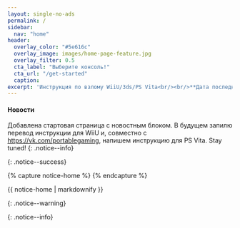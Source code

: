 ```yaml
---
layout: single-no-ads
permalink: /
sidebar:
  nav: "home"
header:
  overlay_color: "#5e616c"
  overlay_image: images/home-page-feature.jpg
  overlay_filter: 0.5
  cta_label: "Выберите консоль!"
  cta_url: "/get-started"
  caption:
excerpt: 'Инструкция по взлому WiiU/3ds/PS Vita<br/><br/>**Дата последнего обновления: 05.03.2017<br/><br/>**'
---
```

#### <a name="what_hombrw" />Новости

Добавлена стартовая страница с новостным блоком. В будущем запилю перевод инструкции для WiiU и, совместно с https://vk.com/portablegaming, напишем инструкцию для PS Vita. Stay tuned!
{: .notice--info}

{: .notice--success}

{% capture notice-home %}
{% endcapture %}

<div class="notice--danger">{{ notice-home | markdownify }}</div>

{: .notice--warning}

{: .notice--info}



